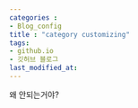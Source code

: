 ```yaml
---
categories : 
- Blog_config
title : "category customizing"
tags:
- github.io
- 깃허브 블로그
last_modified_at:
---
```

왜 안되는거야?
